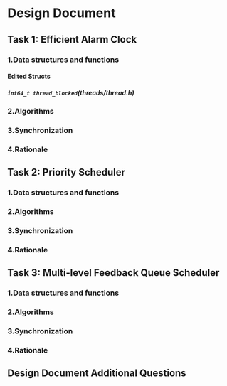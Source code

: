 # Design Document

## Task 1: Efficient Alarm Clock

### 1.Data structures and functions

#### Edited Structs

##### `int64_t thread_blocked`(threads/thread.h)



### 2.Algorithms

### 3.Synchronization

### 4.Rationale

## Task 2: Priority Scheduler

### 1.Data structures and functions

### 2.Algorithms

### 3.Synchronization

### 4.Rationale

## Task 3: Multi-level Feedback Queue Scheduler

### 1.Data structures and functions

### 2.Algorithms

### 3.Synchronization

### 4.Rationale

## Design Document Additional Questions
